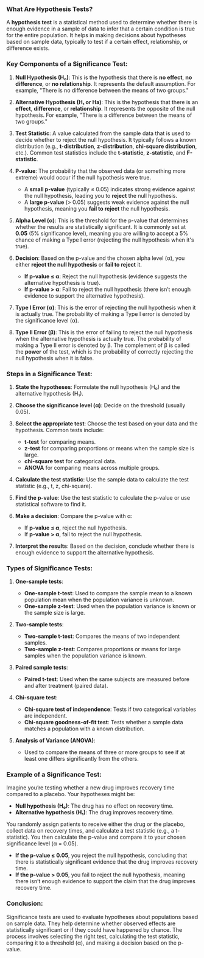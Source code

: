 ### **What Are Hypothesis Tests?**

A **hypothesis test** is a statistical method used to determine whether there is enough evidence in a sample of data to infer that a certain condition is true for the entire population. It helps in making decisions about hypotheses based on sample data, typically to test if a certain effect, relationship, or difference exists.

### **Key Components of a Significance Test:**

1. **Null Hypothesis (H₀)**: This is the hypothesis that there is **no effect**, **no difference**, or **no relationship**. It represents the default assumption. For example, "There is no difference between the means of two groups."

2. **Alternative Hypothesis (H₁ or Ha)**: This is the hypothesis that there is an **effect**, **difference**, or **relationship**. It represents the opposite of the null hypothesis. For example, "There is a difference between the means of two groups."

3. **Test Statistic**: A value calculated from the sample data that is used to decide whether to reject the null hypothesis. It typically follows a known distribution (e.g., **t-distribution**, **z-distribution**, **chi-square distribution**, etc.). Common test statistics include the **t-statistic**, **z-statistic**, and **F-statistic**.

4. **P-value**: The probability that the observed data (or something more extreme) would occur if the null hypothesis were true. 
   - A **small p-value** (typically ≤ 0.05) indicates strong evidence against the null hypothesis, leading you to **reject** the null hypothesis.
   - A **large p-value** (> 0.05) suggests weak evidence against the null hypothesis, meaning you **fail to reject** the null hypothesis.

5. **Alpha Level (α)**: This is the threshold for the p-value that determines whether the results are statistically significant. It is commonly set at **0.05** (5% significance level), meaning you are willing to accept a 5% chance of making a Type I error (rejecting the null hypothesis when it's true).

6. **Decision**: Based on the p-value and the chosen alpha level (α), you either **reject the null hypothesis** or **fail to reject** it.

   - **If p-value ≤ α**: Reject the null hypothesis (evidence suggests the alternative hypothesis is true).
   - **If p-value > α**: Fail to reject the null hypothesis (there isn’t enough evidence to support the alternative hypothesis).

7. **Type I Error (α)**: This is the error of rejecting the null hypothesis when it is actually true. The probability of making a Type I error is denoted by the significance level (α).
   
8. **Type II Error (β)**: This is the error of failing to reject the null hypothesis when the alternative hypothesis is actually true. The probability of making a Type II error is denoted by β. The complement of β is called the **power** of the test, which is the probability of correctly rejecting the null hypothesis when it is false.

### **Steps in a Significance Test:**

1. **State the hypotheses**: Formulate the null hypothesis (H₀) and the alternative hypothesis (H₁).
   
2. **Choose the significance level (α)**: Decide on the threshold (usually 0.05).
   
3. **Select the appropriate test**: Choose the test based on your data and the hypothesis. Common tests include:
   - **t-test** for comparing means.
   - **z-test** for comparing proportions or means when the sample size is large.
   - **chi-square test** for categorical data.
   - **ANOVA** for comparing means across multiple groups.

4. **Calculate the test statistic**: Use the sample data to calculate the test statistic (e.g., t, z, chi-square).

5. **Find the p-value**: Use the test statistic to calculate the p-value or use statistical software to find it.

6. **Make a decision**: Compare the p-value with α:
   - If **p-value ≤ α**, reject the null hypothesis.
   - If **p-value > α**, fail to reject the null hypothesis.

7. **Interpret the results**: Based on the decision, conclude whether there is enough evidence to support the alternative hypothesis.

### **Types of Significance Tests:**

1. **One-sample tests**:
   - **One-sample t-test**: Used to compare the sample mean to a known population mean when the population variance is unknown.
   - **One-sample z-test**: Used when the population variance is known or the sample size is large.

2. **Two-sample tests**:
   - **Two-sample t-test**: Compares the means of two independent samples.
   - **Two-sample z-test**: Compares proportions or means for large samples when the population variance is known.

3. **Paired sample tests**:
   - **Paired t-test**: Used when the same subjects are measured before and after treatment (paired data).

4. **Chi-square test**:
   - **Chi-square test of independence**: Tests if two categorical variables are independent.
   - **Chi-square goodness-of-fit test**: Tests whether a sample data matches a population with a known distribution.

5. **Analysis of Variance (ANOVA)**:
   - Used to compare the means of three or more groups to see if at least one differs significantly from the others.

### **Example of a Significance Test:**

Imagine you’re testing whether a new drug improves recovery time compared to a placebo. Your hypotheses might be:

- **Null hypothesis (H₀)**: The drug has no effect on recovery time.
- **Alternative hypothesis (H₁)**: The drug improves recovery time.

You randomly assign patients to receive either the drug or the placebo, collect data on recovery times, and calculate a test statistic (e.g., a t-statistic). You then calculate the p-value and compare it to your chosen significance level (α = 0.05).

- **If the p-value ≤ 0.05**, you reject the null hypothesis, concluding that there is statistically significant evidence that the drug improves recovery time.
- **If the p-value > 0.05**, you fail to reject the null hypothesis, meaning there isn’t enough evidence to support the claim that the drug improves recovery time.

### **Conclusion:**

Significance tests are used to evaluate hypotheses about populations based on sample data. They help determine whether observed effects are statistically significant or if they could have happened by chance. The process involves selecting the right test, calculating the test statistic, comparing it to a threshold (α), and making a decision based on the p-value.
